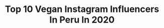 ---
title: Top 10 Vegan Instagram Influencers In Peru In 2020
description: >-
  Find top vegan Instagram influencers in Peru in 2020. Most popular hashtags: #yomequedoencasa #sinculpayconamor #vegan #vegano.
platform: Instagram
profiles:
  - username: "veggienazi"
    fullname: >-
      NAZARENA GARCÍA-RADA
    location: "Peru"
    followers: 40683
    engagement: 2173
    commentsToLikes: 0.042279
    id: ck6u7eyral4910j71g3r37h1k
    verified: false
    hashtags: "#blankitosoutofcontext"
  - username: "ceciliakatz"
    fullname: >-
      Cecilia Katz
    location: "Peru"
    followers: 25898
    engagement: 327
    commentsToLikes: 0.071735
    id: ck0twjqqqfoye0i197c58iytx
    verified: false
    hashtags: "#parabenfree, #husbandandwife, #cocktailmakeup, #novias"
  - username: "aguscosta7"
    fullname: >-
      A G U S T I N  C O S T A
    location: "Peru"
    followers: 22120
    engagement: 1044
    commentsToLikes: 0.038400
    id: ck5zqhskqumjv0i14omd4rtxn
    verified: false
    hashtags: "#studio, #collabo, #dalex, #venezuela"
  - username: "green.eats_"
    fullname: >-
      Luciana Jáuregui
    location: "Peru"
    followers: 2653
    engagement: 1066
    commentsToLikes: 0.191972
    id: ckaorhgr3n8hc0i78f88e2yct
    verified: false
    hashtags: "#cocina, #cocinarencasa, #chocolate, #pancakes"
  - username: "pallardelly"
    fullname: >-
      Fernando Pallardelly
    location: "Peru"
    followers: 25300
    engagement: 351
    commentsToLikes: 0.022462
    id: ck5zrcf59wbqk0i140z67ldju
    verified: false
    hashtags: "#tuopinionesnecesaria, #graciasporleerme, #yomequedoencasa, #tiktok"
  - username: "vegancatblog"
    fullname: >-
      Daniela Lizárraga
    location: "Peru"
    followers: 14252
    engagement: 532
    commentsToLikes: 0.032159
    id: ck5zxeru07vge0i1467lqepmh
    verified: false
    hashtags: "#feriaecologicadebarranco, #medioambiente, #mequedoencasa, #marchaporeldiadelamujer"
  - username: "napoligelato"
    fullname: >-
      Napoli Gelato & Waffles
    location: "Peru"
    followers: 46249
    engagement: 224
    commentsToLikes: 0.029104
    id: ck5c5y06s4cui0i11xqtep6oa
    verified: false
    hashtags: "#gelato, #napoli, #petfriendly, #limavegan"
  - username: "elbebegourmet"
    fullname: >-
      El Bebe Gourmet
    location: "Peru"
    followers: 50129
    engagement: 198
    commentsToLikes: 0.151565
    id: ck5btup60gn5q0i11ned3m4kh
    verified: false
    hashtags: "#muffins, #cocinaencasa, #postresaludable, #veggierecipes"
  - username: "nataduranv"
    fullname: >-
      Natalia Duran V
    location: "Peru"
    followers: 450194
    engagement: 70
    commentsToLikes: 0.030177
    id: ck6u0s1s7hfab0j71z72znm8z
    verified: false
    hashtags: "#felidiachicxs, #sustentabilidad, #environment, #maestros"
  - username: "reyesvilcarina"
    fullname: >-
      😍😘
    location: "Peru"
    followers: 2290
    engagement: 2644
    commentsToLikes: 0.044179
    id: ck9wen7chl0ik0j78esa32a3y
    verified: false
    hashtags: "#diehesslischen, #limpiezafacial, #cumplea, #vidasaudavel"
---